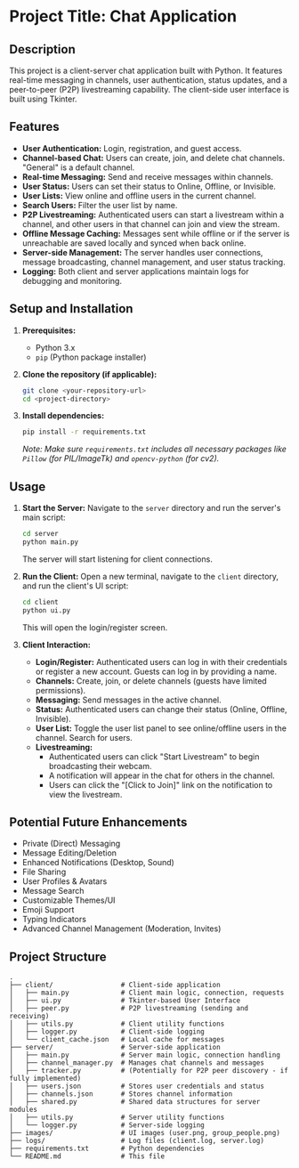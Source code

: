 # Project Title: Chat Application 

## Description

This project is a client-server chat application built with Python. It features real-time messaging in channels, user authentication, status updates, and a peer-to-peer (P2P) livestreaming capability. The client-side user interface is built using Tkinter.

## Features

*   **User Authentication:** Login, registration, and guest access.
*   **Channel-based Chat:** Users can create, join, and delete chat channels. "General" is a default channel.
*   **Real-time Messaging:** Send and receive messages within channels.
*   **User Status:** Users can set their status to Online, Offline, or Invisible.
*   **User Lists:** View online and offline users in the current channel.
*   **Search Users:** Filter the user list by name.
*   **P2P Livestreaming:** Authenticated users can start a livestream within a channel, and other users in that channel can join and view the stream.
*   **Offline Message Caching:** Messages sent while offline or if the server is unreachable are saved locally and synced when back online.
*   **Server-side Management:** The server handles user connections, message broadcasting, channel management, and user status tracking.
*   **Logging:** Both client and server applications maintain logs for debugging and monitoring.

## Setup and Installation

1.  **Prerequisites:**
    *   Python 3.x
    *   `pip` (Python package installer)

2.  **Clone the repository (if applicable):**
    ```bash
    git clone <your-repository-url>
    cd <project-directory>
    ```

3.  **Install dependencies:**
    ```bash
    pip install -r requirements.txt
    ```
    *Note: Make sure `requirements.txt` includes all necessary packages like `Pillow` (for PIL/ImageTk) and `opencv-python` (for cv2).*

## Usage

1.  **Start the Server:**
    Navigate to the `server` directory and run the server's main script:
    ```bash
    cd server
    python main.py
    ```
    The server will start listening for client connections.

2.  **Run the Client:**
    Open a new terminal, navigate to the `client` directory, and run the client's UI script:
    ```bash
    cd client
    python ui.py
    ```
    This will open the login/register screen.

3.  **Client Interaction:**
    *   **Login/Register:** Authenticated users can log in with their credentials or register a new account. Guests can log in by providing a name.
    *   **Channels:** Create, join, or delete channels (guests have limited permissions).
    *   **Messaging:** Send messages in the active channel.
    *   **Status:** Authenticated users can change their status (Online, Offline, Invisible).
    *   **User List:** Toggle the user list panel to see online/offline users in the channel. Search for users.
    *   **Livestreaming:**
        *   Authenticated users can click "Start Livestream" to begin broadcasting their webcam.
        *   A notification will appear in the chat for others in the channel.
        *   Users can click the "[Click to Join]" link on the notification to view the livestream.

## Potential Future Enhancements

*   Private (Direct) Messaging
*   Message Editing/Deletion
*   Enhanced Notifications (Desktop, Sound)
*   File Sharing
*   User Profiles & Avatars
*   Message Search
*   Customizable Themes/UI
*   Emoji Support
*   Typing Indicators
*   Advanced Channel Management (Moderation, Invites)

## Project Structure

```
.
├── client/                 # Client-side application
│   ├── main.py             # Client main logic, connection, requests
│   ├── ui.py               # Tkinter-based User Interface
│   ├── peer.py             # P2P livestreaming (sending and receiving)
│   ├── utils.py            # Client utility functions
│   ├── logger.py           # Client-side logging
│   └── client_cache.json   # Local cache for messages
├── server/                 # Server-side application
│   ├── main.py             # Server main logic, connection handling
│   ├── channel_manager.py  # Manages chat channels and messages
│   ├── tracker.py          # (Potentially for P2P peer discovery - if fully implemented)
│   ├── users.json          # Stores user credentials and status
│   ├── channels.json       # Stores channel information
│   ├── shared.py           # Shared data structures for server modules
│   ├── utils.py            # Server utility functions
│   └── logger.py           # Server-side logging
├── images/                 # UI images (user.png, group_people.png)
├── logs/                   # Log files (client.log, server.log)
├── requirements.txt        # Python dependencies
└── README.md               # This file
```


